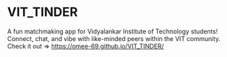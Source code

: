 # VIT_TINDER
A fun matchmaking app for Vidyalankar Institute of Technology students! Connect, chat, and vibe with like-minded peers within the VIT community.
Check it out => https://omee-69.github.io/VIT_TINDER/
